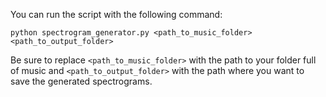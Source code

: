You can run the script with the following command:

```Shell
python spectrogram_generator.py <path_to_music_folder> <path_to_output_folder>
```

Be sure to replace `<path_to_music_folder>` with the path to your folder full of music and `<path_to_output_folder>` with the path where you want to save the generated spectrograms.
